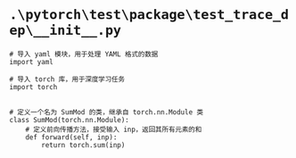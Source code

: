 # `.\pytorch\test\package\test_trace_dep\__init__.py`

```
# 导入 yaml 模块，用于处理 YAML 格式的数据
import yaml

# 导入 torch 库，用于深度学习任务
import torch


# 定义一个名为 SumMod 的类，继承自 torch.nn.Module 类
class SumMod(torch.nn.Module):
    # 定义前向传播方法，接受输入 inp，返回其所有元素的和
    def forward(self, inp):
        return torch.sum(inp)
```